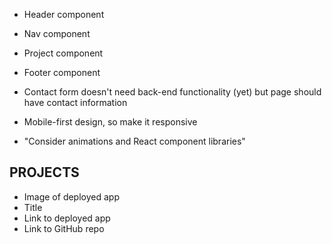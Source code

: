 * Header component
* Nav component
* Project component
* Footer component

* Contact form doesn't need back-end functionality (yet) but page should have contact information

* Mobile-first design, so make it responsive
* "Consider animations and React component libraries"

## PROJECTS
* Image of deployed app
* Title
* Link to deployed app
* Link to GitHub repo
